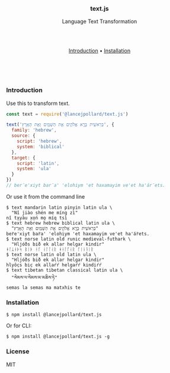 
<br/>
<br/>
<br/>
<br/>

<h3 align="center">text.js</h3>
<p align="center">
  Language Text Transformation
</p>

<br/>
<br/>

<p align="center">
  <a href="#introduction">Introduction</a> •
  <a href="#installation">Installation</a>
</p>

<br/>
<br/>
<br/>

### Introduction

Use this to transform text.

```js
const text = require('@lancejpollard/text.js')

text('בְּרֵאשִׁ֖ית בָּרָ֣א אֱלֹהִ֑ים אֵ֥ת הַשָּׁמַ֖יִם וְאֵ֥ת הָאָֽרֶץ׃', {
  family: 'hebrew',
  source: {
    script: 'hebrew',
    system: 'biblical'
  },
  target: {
    script: 'latin',
    system: 'ula'
  }
})
// ber̈e'xiyt bar̈a' 'elohiym 'et haxamayim ve'et ha'ár̈ets.
```

Or use it from the command line

```
$ text mandarin latin pinyin latin ula \
  "Nǐ jiào shén me míng zì"
nǐ tx̤yàu x̣ọ́n mo̤ míq tsì
$ text hebrew hebrew biblical latin ula \
  "בְּרֵאשִׁ֖ית בָּרָ֣א אֱלֹהִ֑ים אֵ֥ת הַשָּׁמַ֖יִם וְאֵ֥ת הָאָֽרֶץ׃"
ber̈e'xiyt bar̈a' 'elohiym 'et haxamayim ve'et ha'ár̈ets.
$ text norse latin old runic medieval-futhark \
  "Hljóðs bið ek allar helgar kindir"
ᚼᛚᛦᚮᚧᛋ ᛒᛁᚧ ᛂᚴ ᛆᛚᛚᛆᚱ ᚼᛂᛚᚵᛆᚱ ᚴᛁᚿᛑᛁᚱ
$ text norse latin old latin ula \
  "Hljóðs bið ek allar helgar kindir"
hlyȏc̣s bic̣ ek allaŕŕ helgaŕŕ kindiŕŕ
$ text tibetan tibetan classical latin ula \
  "སེམས་ལ་སེམས་མ་མཆིས་ཏེ"
semas la semas ma matxhis te
```

### Installation

```
$ npm install @lancejpollard/text.js
```

Or for CLI:

```
$ npm install @lancejpollard/text.js -g
```

### License

MIT
